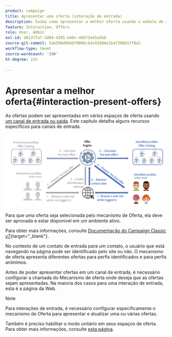```yaml
---
product: campaign
title: Apresentar uma oferta (interação de entrada)
description: Saiba como apresentar a melhor oferta usando o módulo de interação do Campaign
feature: Interaction, Offers
role: User, Admin
exl-id: d0137fa7-3d04-4205-b49c-46973e45a5b8
source-git-commit: 5ab598d904bf900bcb4c01680e1b4730881ff8a5
workflow-type: tm+mt
source-wordcount: '190'
ht-degree: 21%

---
```


# Apresentar a melhor oferta{#interaction-present-offers}

As ofertas podem ser apresentadas em vários espaços de oferta usando [um canal de entrada ou saída](interaction-architecture.md#interaction-types). Este capítulo detalha alguns recursos específicos para canais de entrada.

![](assets/inbound-interactions.png)

Para que uma oferta seja selecionada pelo mecanismo de Oferta, ela deve ser aprovada e estar disponível em um ambiente ativo.

Para obter mais informações, consulte [Documentação do Campaign Classic v7](https://experienceleague.adobe.com/docs/campaign-classic/using/managing-offers/managing-an-offer-catalog/approving-and-activating-an-offer.html#approving-offer-content){target="_blank"}.

No contexto de um contato de entrada para um contato, o usuário que está navegando na página pode ser identificado pelo site ou não. O mecanismo de oferta apresenta diferentes ofertas para perfis identificados e para perfis anônimos.

Antes de poder apresentar ofertas em um canal de entrada, é necessário configurar a chamada do Mecanismo de oferta onde deseja que as ofertas sejam apresentadas. Na maioria dos casos para uma interação de entrada, esta é a página da Web.

>[!NOTE]
>
>Para interações de entrada, é necessário configurar especificamente o mecanismo de Oferta para apresentar e atualizar uma ou várias ofertas.
>
>Também é preciso habilitar o modo unitário em seus espaços de oferta. Para obter mais informações, consulte [esta página](interaction-offer-spaces.md).
